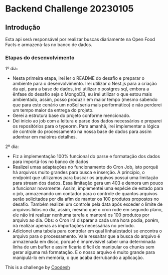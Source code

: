 # Backend Challenge 20230105

## Introdução

Esta api será responsável por realizar buscas diariamente na Open Food Facts e armazená-las no banco de dados.

### Etapas do desenvolvimento

1º dia:
- Nesta primeira etapa, irei ler o README do desafio e preparar o ambiente para o desenvolvimento. Irei utilizar o Nest.js para a criação da api, para a base de dados, irei utilizar o postgres sql, embora a ênfase do desafio seja o MongoDB, eu irei utilizar o que estou mais ambientado, assim, posso produzir em maior tempo (mesmo sabendo que para este cenário um noSql seria mais performático) e não perderei um tempo maior da entrega do projeto.
- Gerei a estrutura base do projeto conforme mencionado.
- Dei inicio ao job com a leitura e parse dos dados necessários e preparei os repositórios para o typeorm. Para amanhã, irei implementar a lógica de controle do processamento na nossa base de dados para assim adentrar em maioires detalhes.

2º dia:
- Fiz a implementação 100% funcional do parse e formatação dos dados para importá-los no banco de dados
- Realizei umas adaptações no funcionamento do Cron Job, isto porquê há arquivos muito grandes para busca e inserção. A princípio, o endpoint que utilizamos para buscar os arquivos possui uma limitação para stream dos dados. Essa limitação gera um 403 e demora um pouco a funcionar novamente. Assim, implementei uma espécie de estado para o job, armazenando um contador para o controle de quantos arquivos serão solicitados por dia afim de manter os 100 produtos propostos no desafio. Também realizei um controle pela data após exceder o limite de arquivos lidos no dia, assim, mesmo que o cron rode em segundo plano, ele não irá realizar nenhuma tarefa e manterá os 100 produtos por arquivo ao dia. Obs: o Cron irá disparar a cada uma hora podia, porém, irá realizar apenas as importações necessárias no período.
- Adicionei uma tabela para controlar em qual linha(estado) se encontra o arquivo para o processamento. Vale ressaltar que a busca do arquivo é armazenada em disco, porquê é imprevisível saber uma determinada linha de um buffer e assim ficaria difícil de manipular os chunks sem gerar alguma má formatação. E o nosso arquivo é muito grande para manipulá-lo em memória, o que acaba derrubando a aplicação.





This is a challenge by [Coodesh](coodesh.com)




